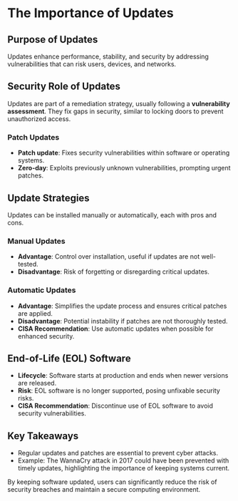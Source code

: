 # The Importance of Updates

## Purpose of Updates
Updates enhance performance, stability, and security by addressing vulnerabilities that can risk users, devices, and networks.

## Security Role of Updates
Updates are part of a remediation strategy, usually following a **vulnerability assessment**. They fix gaps in security, similar to locking doors to prevent unauthorized access.

### Patch Updates
- **Patch update**: Fixes security vulnerabilities within software or operating systems.
- **Zero-day**: Exploits previously unknown vulnerabilities, prompting urgent patches.

## Update Strategies
Updates can be installed manually or automatically, each with pros and cons.

### Manual Updates
- **Advantage**: Control over installation, useful if updates are not well-tested.
- **Disadvantage**: Risk of forgetting or disregarding critical updates.

### Automatic Updates
- **Advantage**: Simplifies the update process and ensures critical patches are applied.
- **Disadvantage**: Potential instability if patches are not thoroughly tested.
- **CISA Recommendation**: Use automatic updates when possible for enhanced security.

## End-of-Life (EOL) Software
- **Lifecycle**: Software starts at production and ends when newer versions are released.
- **Risk**: EOL software is no longer supported, posing unfixable security risks.
- **CISA Recommendation**: Discontinue use of EOL software to avoid security vulnerabilities.

## Key Takeaways
- Regular updates and patches are essential to prevent cyber attacks.
- Example: The WannaCry attack in 2017 could have been prevented with timely updates, highlighting the importance of keeping systems current.

By keeping software updated, users can significantly reduce the risk of security breaches and maintain a secure computing environment.